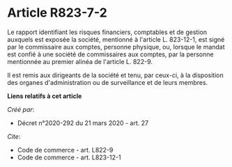# Article R823-7-2

Le rapport identifiant les risques financiers, comptables et de gestion auxquels est exposée la société, mentionné à
l'article L. 823-12-1, est signé par le commissaire aux comptes, personne physique, ou, lorsque le mandat est confié à une
société de commissaires aux comptes, par la personne mentionnée au premier alinéa de l'article L. 822-9. 

Il est remis aux dirigeants de la société et tenu, par ceux-ci, à la disposition des organes d'administration ou de
surveillance et de leurs membres.

**Liens relatifs à cet article**

_Créé par_:

  - Décret n°2020-292 du 21 mars 2020 - art. 27

_Cite_:

  - Code de commerce - art. L822-9
  - Code de commerce - art. L823-12-1
